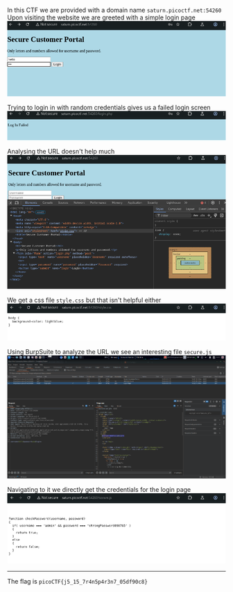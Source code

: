 In this CTF we are provided with a domain name ```saturn.picoctf.net:54260```
Upon visiting the website we are greeted with a simple login page
![Login_page.png](https://github.com/rugbedbugg/MFC_picoCTF/blob/main/LocalAuthority/Login_page.png)

Trying to login in with random credentials gives us a failed login screen
![login_falied.png](https://github.com/rugbedbugg/MFC_picoCTF/blob/main/LocalAuthority/login_falied.png)

Analysing the URL doesn't help much
![inspect_URL.png](https://github.com/rugbedbugg/MFC_picoCTF/blob/main/LocalAuthority/inspect_URL.png)

We get a css file ```style.css``` but that isn't helpful either
![css_output.png](https://github.com/rugbedbugg/MFC_picoCTF/blob/main/LocalAuthority/css_output.png)

Using BurpSuite to analyze the URL we see an interesting file ```secure.js```
![Information_disclosure_secure_js.png](https://github.com/rugbedbugg/MFC_picoCTF/blob/main/LocalAuthority/Information_disclosure_secure_js.png)

Navigating to it we directly get the credentials for the login page
![secure_js_output.png](https://github.com/rugbedbugg/MFC_picoCTF/blob/main/LocalAuthority/secure_js_output.png)

* * *
The flag is
```picoCTF{j5_15_7r4n5p4r3n7_05df90c8}```

